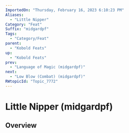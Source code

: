 ```yaml
---
ImportedOn: "Thursday, February 16, 2023 6:10:23 PM"
Aliases:
  - "Little Nipper"
Category: "Feat"
Suffix: "midgardpf"
Tags:
  - "Category/Feat"
parent:
  - "Kobold Feats"
up:
  - "Kobold Feats"
prev:
  - "Language of Magic (midgardpf)"
next:
  - "Low Blow (Combat) (midgardpf)"
RWtopicId: "Topic_7772"
---
```

# Little Nipper (midgardpf)
## Overview
